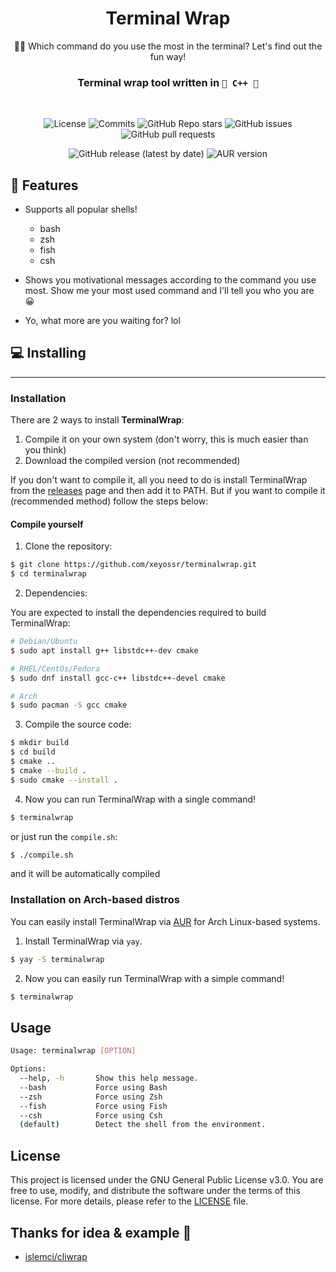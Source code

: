 <div align="center">

# Terminal Wrap
🧑‍💻 Which command do you use the most in the terminal? Let's find out the fun way! 

<h3>
Terminal wrap tool written in <code>👑 C++ 👑</code>
</h3>
<br>

![License](https://img.shields.io/github/license/xeyossr/terminalwrap?style=for-the-badge)
![Commits](https://img.shields.io/github/commit-activity/m/xeyossr/terminalwrap?style=for-the-badge)
![GitHub Repo stars](https://img.shields.io/github/stars/xeyossr/terminalwrap?style=for-the-badge)
![GitHub issues](https://img.shields.io/github/issues/xeyossr/terminalwrap?style=for-the-badge)
![GitHub pull requests](https://img.shields.io/github/issues-pr/xeyossr/terminalwrap?style=for-the-badge)

![GitHub release (latest by date)](https://img.shields.io/github/v/release/xeyossr/terminalwrap?style=for-the-badge)
![AUR version](https://img.shields.io/aur/version/terminalwrap?style=for-the-badge)

</div>

##  💫 Features
- Supports all popular shells!
  - bash
  - zsh
  - fish
  - csh

- Shows you motivational messages according to the command you use most. Show me your most used command and I'll tell you who you are 😀
- Yo, what more are you waiting for? lol

## 💻 Installing
---
### Installation 

There are 2 ways to install **TerminalWrap**:
1. Compile it on your own system (don't worry, this is much easier than you think)
2. Download the compiled version (not recommended)

If you don't want to compile it, all you need to do is install TerminalWrap from the [releases](https://github.com/xeyossr/terminalwrap/releases) page and then add it to PATH.
But if you want to compile it (recommended method) follow the steps below:

#### Compile yourself

1. Clone the repository:

```bash
$ git clone https://github.com/xeyossr/terminalwrap.git
$ cd terminalwrap
```

2. Dependencies:

You are expected to install the dependencies required to build TerminalWrap:

```bash
# Debian/Ubuntu
$ sudo apt install g++ libstdc++-dev cmake

# RHEL/CentOs/Fedora
$ sudo dnf install gcc-c++ libstdc++-devel cmake

# Arch
$ sudo pacman -S gcc cmake
```

3. Compile the source code:

```bash
$ mkdir build
$ cd build
$ cmake ..
$ cmake --build .
$ sudo cmake --install .
```

4. Now you can run TerminalWrap with a single command!
```bash
$ terminalwrap
```

or just run the `compile.sh`:
```bash
$ ./compile.sh
```

and it will be automatically compiled

### Installation on Arch-based distros
You can easily install TerminalWrap via [AUR](https://aur.archlinux.org/packages/terminalwrap) for Arch Linux-based systems.

1. Install TerminalWrap via `yay`.

```bash
$ yay -S terminalwrap
```

2. Now you can easily run TerminalWrap with a simple command!
```bash
$ terminalwrap
```

## Usage

```bash
Usage: terminalwrap [OPTION]

Options:
  --help, -h       Show this help message.
  --bash           Force using Bash
  --zsh            Force using Zsh
  --fish           Force using Fish
  --csh            Force using Csh
  (default)        Detect the shell from the environment.
```

## License

This project is licensed under the GNU General Public License v3.0. You are free to use, modify, and distribute the software under the terms of this license. For more details, please refer to the [LICENSE](LICENSE) file.


## Thanks for idea & example 💬
- [islemci/cliwrap](https://github.com/islemci/cliwrap)
